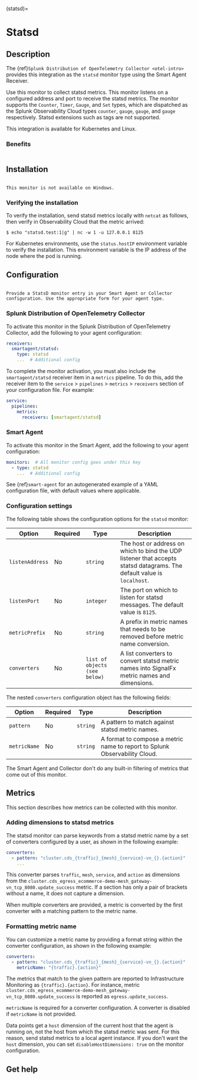 (statsd)=

# Statsd
<meta name="description" content="Documentation on the statsd monitor">


## Description

The {ref}`Splunk Distribution of OpenTelemetry Collector <otel-intro>` provides this integration as the `statsd` monitor type using the Smart Agent Receiver.

Use this monitor to collect statsd metrics. This monitor listens on a configured address and port to receive the statsd metrics. The monitor supports the `Counter`, `Timer`, `Gauge`, and `Set` types, which are dispatched as the Splunk Observability Cloud types `counter`, `gauge`, `gauge`, and `gauge` respectively. Statsd extensions such as tags are not supported.

This integration is available for Kubernetes and Linux.

### Benefits

```{include} /_includes/benefits.md
```

## Installation

```{include} /_includes/collector-installation-linux.md
```

```{note}
This monitor is not available on Windows.
```

### Verifying the installation

To verify the installation, send statsd metrics locally with `netcat` as follows, then verify in Observability Cloud that the metric arrived:

```
$ echo "statsd.test:1|g" | nc -w 1 -u 127.0.0.1 8125
```

For Kubernetes environments, use the `status.hostIP` environment variable to verify the installation. This environment variable is the IP address of the node where the pod is running. 

## Configuration

```{include} /_includes/configuration.md
```

```{note}
Provide a StatsD monitor entry in your Smart Agent or Collector configuration. Use the appropriate form for your agent type.
```

### Splunk Distribution of OpenTelemetry Collector

To activate this monitor in the Splunk Distribution of OpenTelemetry Collector, add the following to your agent configuration:

```yaml 
receivers:
  smartagent/statsd:
    type: statsd
    ...  # Additional config
```

To complete the monitor activation, you must also include the `smartagent/statsd` receiver item in a `metrics` pipeline. To do this, add the receiver item to the `service` > `pipelines` > `metrics` > `receivers` section of your configuration file. For example:

```yaml
service:
  pipelines:
    metrics:
      receivers: [smartagent/statsd]
```

### Smart Agent

To activate this monitor in the Smart Agent, add the following to your agent configuration:

```yaml
monitors:  # All monitor config goes under this key
  - type: statsd
    ...  # Additional config
```

See {ref}`smart-agent` for an autogenerated example of a YAML configuration file, with default values where applicable.

### Configuration settings

The following table shows the configuration options for the `statsd` monitor:

| Option | Required | Type | Description |
| --- | --- | --- | --- |
| `listenAddress` | No | `string` | The host or address on which to bind the UDP listener that accepts statsd datagrams. The default value is `localhost`. |
| `listenPort` | No | `integer` | The port on which to listen for statsd messages. The default value is `8125`. |
| `metricPrefix` | No | `string` | A prefix in metric names that needs to be removed before metric name conversion. |
| `converters` | No | `list of objects (see below)` | A list converters to convert statsd metric names into SignalFx metric names and dimensions. |

The nested `converters` configuration object has the following fields:

| Option | Required | Type | Description |
| --- | --- | --- | --- |
| `pattern` | No | `string` | A pattern to match against statsd metric names. |
| `metricName` | No | `string` | A format to compose a metric name to report to Splunk Observability Cloud. |

The Smart Agent and Collector don't do any built-in filtering of metrics that come out of this monitor.

## Metrics

This section describes how metrics can be collected with this monitor.

### Adding dimensions to statsd metrics

The statsd monitor can parse keywords from a statsd metric name by a set of converters configured by a user, as shown in the following example:

```yaml
converters:
  - pattern: "cluster.cds_{traffic}_{mesh}_{service}-vn_{}.{action}"
    ...
```

This converter parses `traffic`, `mesh`, `service`, and `action` as dimensions from the `cluster.cds_egress_ecommerce-demo-mesh_gateway-vn_tcp_8080.update_success` metric. If a section has only a pair of brackets without a name, it does not capture a dimension.

When multiple converters are provided, a metric is converted by the first converter with a matching pattern to the metric name.

### Formatting metric name

You can customize a metric name by providing a format string within the converter configuration, as shown in the following example:

```yaml
converters:
  - pattern: "cluster.cds_{traffic}_{mesh}_{service}-vn_{}.{action}"
    metricName: "{traffic}.{action}"
```

The metrics that match to the given pattern are reported to Infrastructure Monitoring as `{traffic}.{action}`.
For instance, metric `cluster.cds_egress_ecommerce-demo-mesh_gateway-vn_tcp_8080.update_success` is reported as `egress.update_success`.

`metricName` is required for a converter configuration. A converter is disabled if `metricName` is not provided.

Data points get a `host` dimension of the current host that the agent is running on, not the host from which the statsd metric was sent. For this reason, send statsd metrics to a local agent instance. If you don't want the `host` dimension, you can set `disableHostDimensions: true` on the monitor configuration.

## Get help

```{include} /_includes/troubleshooting.md
```
